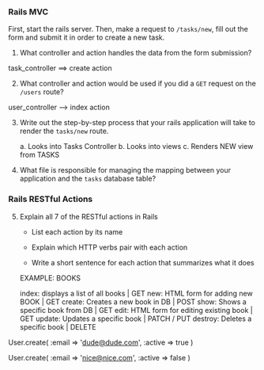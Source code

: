 ### Rails MVC

First, start the rails server. Then, make a request to `/tasks/new`, fill out the form and submit it in order to create a new task.

1. What controller and action handles the data from the form submission?

task_controller ==> create action

2. What controller and action would be used if you did a `GET` request on the `/users` route?

user_controller --> index action

3. Write out the step-by-step process that your rails application will take to render the `tasks/new` route.

    a. Looks into Tasks Controller
    b. Looks into views
    c. Renders NEW view from TASKS

4. What file is responsible for managing the mapping between your application and the `tasks` database table?

    



### Rails RESTful Actions

5. Explain all 7 of the RESTful actions in Rails

   - List each action by its name

   - Explain which HTTP verbs pair with each action

   - Write a short sentence for each action that summarizes what it does

    EXAMPLE: BOOKS

    index: displays a list of all books | GET
    new: HTML form for adding new BOOK | GET
    create: Creates a new book in DB | POST
    show: Shows a specific book from DB | GET
    edit: HTML form for editing existing book | GET
    update: Updates a specific book | PATCH / PUT
    destroy: Deletes a specific book | DELETE


User.create( :email => 'dude@dude.com', :active => true )

User.create( :email => 'nice@nice.com', :active => false )